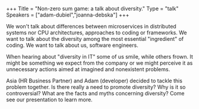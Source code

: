 +++
Title = "Non-zero sum game: a talk about diversity."
Type = "talk"
Speakers = ["adam-dubiel","joanna-debska"]
+++


We won't talk about differences between microservices in distributed systems nor CPU architectures, approaches to coding or frameworks. We want to talk about the diversity among the most essential "ingredient" of coding. We want to talk about us, software engineers.

When hearing about "diversity in IT" some of us smile, while others frown. It might be something we expect from the company or we might perceive it as unnecessary actions aimed at imagined and nonexistent problems.

Asia (HR Business Partner) and Adam (developer) decided to tackle this problem together. Is there really a need to promote diversity? Why is it so controversial? What are the facts and myths concerning diversity? Come see our presentation to learn more.

